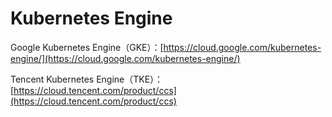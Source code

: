 # Kubernetes Engine

Google Kubernetes Engine（GKE）：[https://cloud.google.com/kubernetes-engine/](https://cloud.google.com/kubernetes-engine/)

Tencent Kubernetes Engine（TKE）：[https://cloud.tencent.com/product/ccs](https://cloud.tencent.com/product/ccs)

